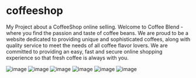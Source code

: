 # coffeeshop
My  Project about a CoffeeShop online selling.
Welcome to Coffee Blend - where you find the passion and taste of coffee beans. We are proud to be a website dedicated to providing unique and sophisticated coffees, along with quality service to meet the needs of all coffee flavor lovers. We are committed to providing an easy, fast and secure online shopping experience so that fresh coffee is always with you.

![image](https://github.com/Lee-Hoang-Vu/coffeeshop/assets/93319530/78cfbe99-26d5-4c21-a0d5-4dccb594b421)
![image](https://github.com/Lee-Hoang-Vu/coffeeshop/assets/93319530/443bc712-2e78-440b-880f-3c1bfdd8dae2)
![image](https://github.com/Lee-Hoang-Vu/coffeeshop/assets/93319530/1feeb3d0-aaf5-4b25-b026-a372dfddef3f)
![image](https://github.com/Lee-Hoang-Vu/coffeeshop/assets/93319530/a4eb501a-0037-4108-820c-b3bdef6e34e6)
![image](https://github.com/Lee-Hoang-Vu/coffeeshop/assets/93319530/3c690582-afd9-4567-a625-5c265da8d264)
![image](https://github.com/Lee-Hoang-Vu/coffeeshop/assets/93319530/c45f39a2-0420-4101-a046-ec1e4dfe1946)
